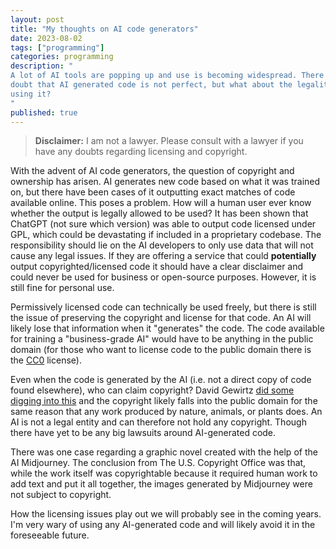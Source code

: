 ```yaml
---
layout: post
title: "My thoughts on AI code generators"
date: 2023-08-02
tags: ["programming"]
categories: programming
description: "
A lot of AI tools are popping up and use is becoming widespread. There is no
doubt that AI generated code is not perfect, but what about the legality of
using it?
"
published: true
---
```


> **Disclaimer:** I am not a lawyer. Please consult with a lawyer if you have
> any doubts regarding licensing and copyright.

With the advent of AI code generators, the question of copyright and ownership
has arisen. AI generates new code based on what it was trained on, but there
have been cases of it outputting exact matches of code available online. This
poses a problem. How will a human user ever know whether the output is legally
allowed to be used? It has been shown that ChatGPT (not sure which version) was
able to output code licensed under GPL, which could be devastating if included
in a proprietary codebase. The responsibility should lie on the AI developers
to only use data that will not cause any legal issues. If they are offering a
service that could **potentially** output copyrighted/licensed code it should
have a clear disclaimer and could never be used for business or open-source
purposes. However, it is still fine for personal use.

Permissively licensed code can technically be used freely, but there is still
the issue of preserving the copyright and license for that code. An AI will
likely lose that information when it "generates" the code. The code available
for training a "business-grade AI" would have to be anything in the public
domain (for those who want to license code to the public domain there is the
[CC0](https://spdx.org/licenses/CC0-1.0.html) license).

Even when the code is generated by the AI (i.e. not a direct copy of code found
elsewhere), who can claim copyright? David Gewirtz [did some digging into
this](https://www.zdnet.com/article/who-owns-the-code-if-chatgpts-ai-helps-write-your-app-does-it-still-belong-to-you/)
and the copyright likely falls into the public domain for the same reason that
any work produced by nature, animals, or plants does. An AI is not a legal entity
and can therefore not hold any copyright. Though there have yet to be any big
lawsuits around AI-generated code.

There was one case regarding a graphic novel created with the help of the AI
Midjourney. The conclusion from The U.S. Copyright Office was that, while the
work itself was copyrightable because it required human work to add text and
put it all together, the images generated by Midjourney were not subject to
copyright.

How the licensing issues play out we will probably see in the coming years. I'm
very wary of using any AI-generated code and will likely avoid it in the
foreseeable future.
